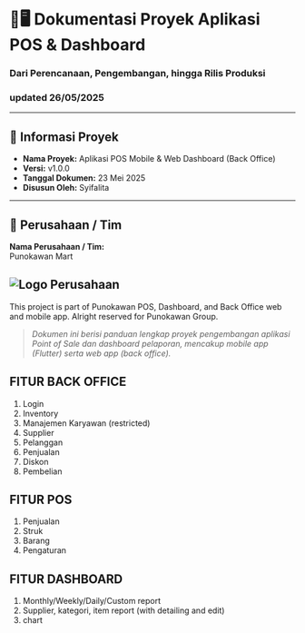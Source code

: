 # 📱🖥️ Dokumentasi Proyek Aplikasi POS & Dashboard

### Dari Perencanaan, Pengembangan, hingga Rilis Produksi
### updated 26/05/2025
---

## 📌 Informasi Proyek

- **Nama Proyek:** Aplikasi POS Mobile & Web Dashboard (Back Office)
- **Versi:** v1.0.0
- **Tanggal Dokumen:** 23 Mei 2025
- **Disusun Oleh:** Syifalita

---

## 🏢 Perusahaan / Tim

**Nama Perusahaan / Tim:**  
Punokawan Mart

![Logo Perusahaan](https://arest.web.id/sites/default/files/styles/foto_company_singlepost/public/logo-punokawan-toko-oleh-oleh-jogja.jpg?itok=LKobN_NJ)
---


This project is part of Punokawan POS, Dashboard, and Back Office web and mobile app. Alright reserved for Punokawan Group.
> _Dokumen ini berisi panduan lengkap proyek pengembangan aplikasi Point of Sale dan dashboard pelaporan, mencakup mobile app (Flutter) serta web app (back office)._
>

## FITUR BACK OFFICE
1. Login
2. Inventory
3. Manajemen Karyawan (restricted)
4. Supplier
5. Pelanggan
6. Penjualan
7. Diskon
8. Pembelian

## FITUR POS
1. Penjualan
2. Struk
3. Barang
4. Pengaturan

## FITUR DASHBOARD
1. Monthly/Weekly/Daily/Custom report
2. Supplier, kategori, item report (with detailing and edit)
3. chart
